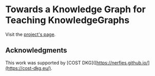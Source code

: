 # Towards a Knowledge Graph for Teaching KnowledgeGraphs

Visit the [project's page](https://naiayti.github.io/TeachingKnowledgeGraphs.io/).


## Acknowledgments
This work was supported by [COST DKG]([https://nerfies.github.io/](https://cost-dkg.eu/).
